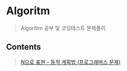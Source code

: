 
#  Algoritm
> Algoritim 공부 및 코딩테스트 문제풀이

## Contents
> [N으로 표현 - 동적 계획법 (프로그래머스 문제)](./01_N으로표현_DynamicProgramming)  

